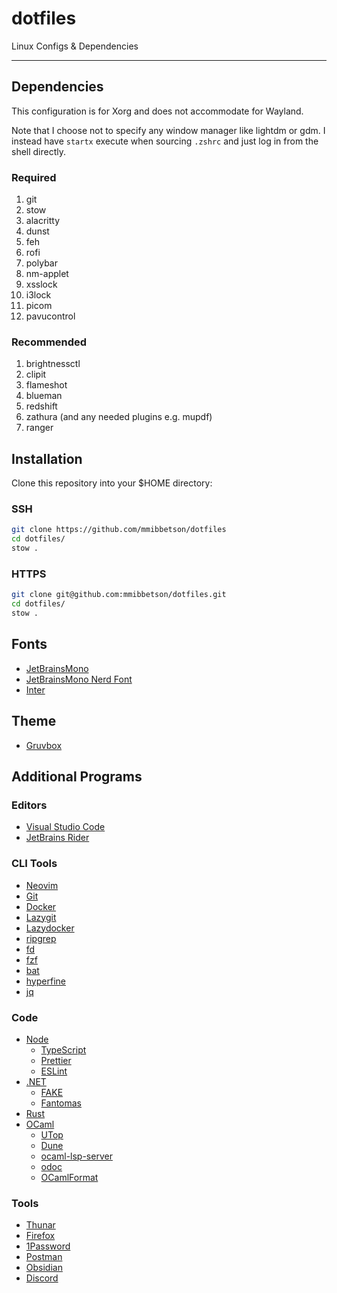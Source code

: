 # dotfiles

Linux Configs & Dependencies

---

## Dependencies

This configuration is for Xorg and does not accommodate for Wayland.

Note that I choose not to specify any window manager like lightdm or gdm. I instead have `startx` execute when sourcing `.zshrc` and just log in from the shell directly.

### Required

1. git
2. stow
3. alacritty
4. dunst
5. feh
6. rofi
7. polybar
8. nm-applet
9. xsslock
10. i3lock
11. picom
12. pavucontrol

### Recommended

1. brightnessctl
2. clipit
3. flameshot
4. blueman
5. redshift
6. zathura (and any needed plugins e.g. mupdf)
7. ranger

## Installation

Clone this repository into your $HOME directory:

### SSH

```sh
git clone https://github.com/mmibbetson/dotfiles
cd dotfiles/
stow .
```

### HTTPS

```sh
git clone git@github.com:mmibbetson/dotfiles.git
cd dotfiles/
stow .
```

## Fonts

- [JetBrainsMono](https://www.jetbrains.com/lp/mono/) 
- [JetBrainsMono Nerd Font](https://www.nerdfonts.com/font-downloads)
- [Inter](https://rsms.me/inter/)

## Theme

- [Gruvbox](https://github.com/morhetz/gruvbox)

## Additional Programs

### Editors

- [Visual Studio Code](https://code.visualstudio.com/)
- [JetBrains Rider](https://www.jetbrains.com/rider/)

### CLI Tools

- [Neovim](https://neovim.io/)
- [Git](https://git-scm.com/)
- [Docker](https://www.docker.com/)
- [Lazygit](https://github.com/jesseduffield/lazygit)
- [Lazydocker]()
- [ripgrep](https://github.com/BurntSushi/ripgrep)
- [fd](https://github.com/sharkdp/fd)
- [fzf](https://github.com/junegunn/fzf)
- [bat](https://github.com/sharkdp/bat)
- [hyperfine](https://github.com/sharkdp/hyperfine)
- [jq](https://jqlang.github.io/jq/)

### Code

- [Node](https://nodejs.org/en/download)
  - [TypeScript](https://www.typescriptlang.org/download/)
  - [Prettier](https://prettier.io/docs/en/install)
  - [ESLint](https://eslint.org/)
- [.NET](https://dotnet.microsoft.com/en-us/download)
  - [FAKE]()
  - [Fantomas]()
- [Rust](https://rustup.rs)
- [OCaml](https://ocaml.org/docs/installing-ocaml)
  - [UTop](https://github.com/ocaml-community/utop)
  - [Dune](https://dune.build/)
  - [ocaml-lsp-server](https://github.com/ocaml/ocaml-lsp)
  - [odoc](https://github.com/ocaml/odoc)
  - [OCamlFormat](https://opam.ocaml.org/packages/ocamlformat/)

### Tools

- [Thunar]()
- [Firefox](https://www.mozilla.org/en-US/firefox/new/)
- [1Password](https://1password.com/)
- [Postman](https://www.postman.com/downloads/)
- [Obsidian](https://obsidian.md/)
- [Discord](https://discord.com/)

